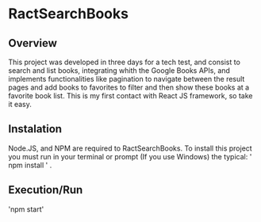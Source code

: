 # RactSearchBooks

## Overview

This project was developed in three days for a tech test, and consist to search and list books, integrating whith the Google Books APIs, and implements functionalities like pagination to navigate between the result pages and add books to favorites to filter and then show these books at a favorite book list. This is my first contact with React JS framework, so take it easy.    


## Instalation

Node.JS, and NPM are required to RactSearchBooks. To install this project you must run in your terminal or prompt (If you use Windows) the typical: ' npm install ' .

## Execution/Run

'npm start'

